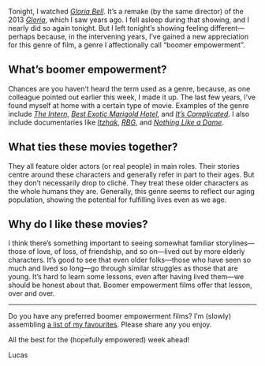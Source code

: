 Tonight, I watched [_Gloria Bell_](https://letterboxd.com/film/gloria-bell/).  It’s a remake (by the same director) of the 2013 [_Gloria_](https://letterboxd.com/film/gloria-2013/), which I saw years ago. I fell asleep during that showing, and I nearly did so again tonight. But I left tonight’s showing feeling different—perhaps because, in the intervening years, I’ve gained a new appreciation for this genre of film, a genre I affectionally call “boomer empowerment”.

## What’s boomer empowerment?

Chances are you haven’t heard the term used as a genre, because, as one colleague pointed out earlier this week, I made it up. The last few years, I’ve found myself at home with a certain type of movie. Examples of the genre include [_The Intern_](https://letterboxd.com/film/the-intern-2015/), [_Best Exotic Marigold Hotel_](https://letterboxd.com/film/the-intern-2015/), and [_It’s Complicated_](https://letterboxd.com/film/the-intern-2015/). I also include documentaries like [_Itzhak_](https://embed.letterboxd.com/film/rbg/), [_RBG_](https://embed.letterboxd.com/film/rbg/), and [_Nothing Like a Dame_](https://letterboxd.com/film/nothing-like-a-dame/).

## What ties these movies together?

They all feature older actors (or real people) in main roles. Their stories centre around these characters and generally refer in part to their ages. But they don’t necessarily drop to cliché. They treat these older characters as the whole humans they are. Generally, this genre seems to reflect our aging population, showing the potential for fulfilling lives even as we age.

## Why do I like these movies?

I think there’s something important to seeing somewhat familiar storylines—those of love, of loss, of friendship, and so on—lived out by more elderly characters. It’s good to see that even older folks—those who have seen so much and lived so long—go through similar struggles as those that are young. It’s hard to learn some lessons, even after having lived them—we should be honest about that. Boomer empowerment films offer that lesson, over and over.

***

Do you have any preferred boomer empowerment films? I’m (slowly) assembling [a list of my favourites](https://letterboxd.com/lchski/list/boomer-empowerment/). Please share any you enjoy.

All the best for the (hopefully empowered) week ahead!

Lucas